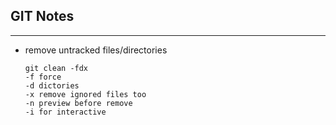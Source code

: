 ## GIT Notes
-----------------
- remove untracked files/directories
	```
	git clean -fdx
    -f force
    -d dictories
    -x remove ignored files too
    -n preview before remove
    -i for interactive
    ```
